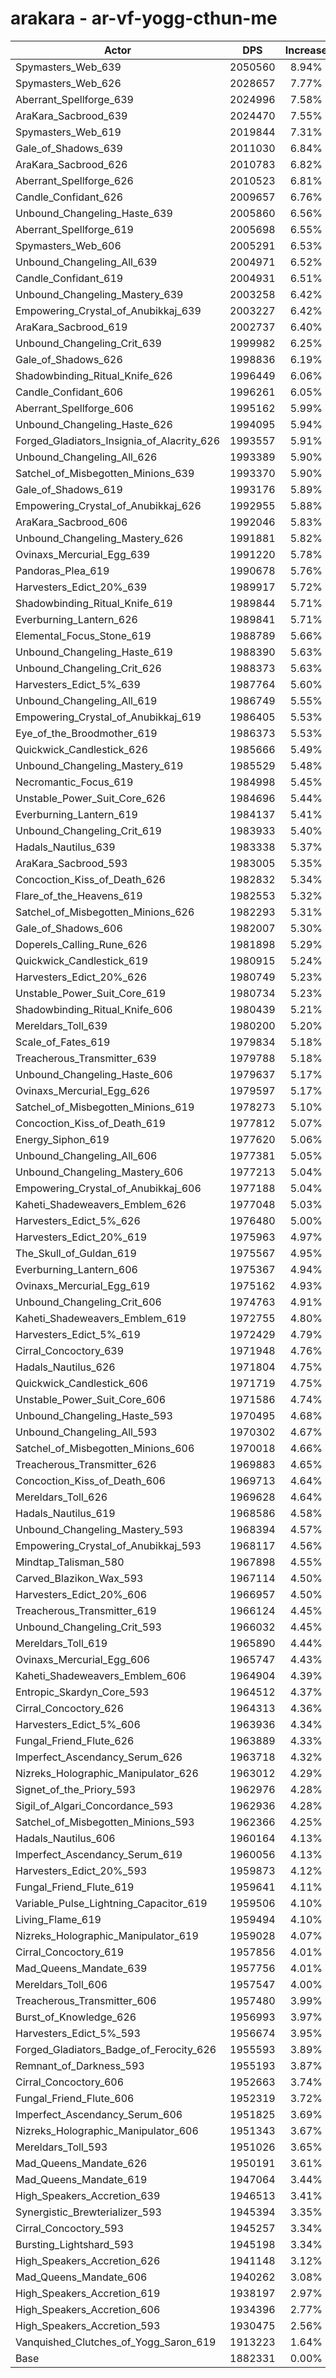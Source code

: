 # arakara - ar-vf-yogg-cthun-me
| Actor | DPS | Increase |
|---|:---:|:---:|
|Spymasters_Web_639|2050560|8.94%|
|Spymasters_Web_626|2028657|7.77%|
|Aberrant_Spellforge_639|2024996|7.58%|
|AraKara_Sacbrood_639|2024470|7.55%|
|Spymasters_Web_619|2019844|7.31%|
|Gale_of_Shadows_639|2011030|6.84%|
|AraKara_Sacbrood_626|2010783|6.82%|
|Aberrant_Spellforge_626|2010523|6.81%|
|Candle_Confidant_626|2009657|6.76%|
|Unbound_Changeling_Haste_639|2005860|6.56%|
|Aberrant_Spellforge_619|2005698|6.55%|
|Spymasters_Web_606|2005291|6.53%|
|Unbound_Changeling_All_639|2004971|6.52%|
|Candle_Confidant_619|2004931|6.51%|
|Unbound_Changeling_Mastery_639|2003258|6.42%|
|Empowering_Crystal_of_Anubikkaj_639|2003227|6.42%|
|AraKara_Sacbrood_619|2002737|6.40%|
|Unbound_Changeling_Crit_639|1999982|6.25%|
|Gale_of_Shadows_626|1998836|6.19%|
|Shadowbinding_Ritual_Knife_626|1996449|6.06%|
|Candle_Confidant_606|1996261|6.05%|
|Aberrant_Spellforge_606|1995162|5.99%|
|Unbound_Changeling_Haste_626|1994095|5.94%|
|Forged_Gladiators_Insignia_of_Alacrity_626|1993557|5.91%|
|Unbound_Changeling_All_626|1993389|5.90%|
|Satchel_of_Misbegotten_Minions_639|1993370|5.90%|
|Gale_of_Shadows_619|1993176|5.89%|
|Empowering_Crystal_of_Anubikkaj_626|1992955|5.88%|
|AraKara_Sacbrood_606|1992046|5.83%|
|Unbound_Changeling_Mastery_626|1991881|5.82%|
|Ovinaxs_Mercurial_Egg_639|1991220|5.78%|
|Pandoras_Plea_619|1990678|5.76%|
|Harvesters_Edict_20%_639|1989917|5.72%|
|Shadowbinding_Ritual_Knife_619|1989844|5.71%|
|Everburning_Lantern_626|1989841|5.71%|
|Elemental_Focus_Stone_619|1988789|5.66%|
|Unbound_Changeling_Haste_619|1988390|5.63%|
|Unbound_Changeling_Crit_626|1988373|5.63%|
|Harvesters_Edict_5%_639|1987764|5.60%|
|Unbound_Changeling_All_619|1986749|5.55%|
|Empowering_Crystal_of_Anubikkaj_619|1986405|5.53%|
|Eye_of_the_Broodmother_619|1986373|5.53%|
|Quickwick_Candlestick_626|1985666|5.49%|
|Unbound_Changeling_Mastery_619|1985529|5.48%|
|Necromantic_Focus_619|1984998|5.45%|
|Unstable_Power_Suit_Core_626|1984696|5.44%|
|Everburning_Lantern_619|1984137|5.41%|
|Unbound_Changeling_Crit_619|1983933|5.40%|
|Hadals_Nautilus_639|1983338|5.37%|
|AraKara_Sacbrood_593|1983005|5.35%|
|Concoction_Kiss_of_Death_626|1982832|5.34%|
|Flare_of_the_Heavens_619|1982553|5.32%|
|Satchel_of_Misbegotten_Minions_626|1982293|5.31%|
|Gale_of_Shadows_606|1982007|5.30%|
|Doperels_Calling_Rune_626|1981898|5.29%|
|Quickwick_Candlestick_619|1980915|5.24%|
|Harvesters_Edict_20%_626|1980749|5.23%|
|Unstable_Power_Suit_Core_619|1980734|5.23%|
|Shadowbinding_Ritual_Knife_606|1980439|5.21%|
|Mereldars_Toll_639|1980200|5.20%|
|Scale_of_Fates_619|1979834|5.18%|
|Treacherous_Transmitter_639|1979788|5.18%|
|Unbound_Changeling_Haste_606|1979637|5.17%|
|Ovinaxs_Mercurial_Egg_626|1979597|5.17%|
|Satchel_of_Misbegotten_Minions_619|1978273|5.10%|
|Concoction_Kiss_of_Death_619|1977812|5.07%|
|Energy_Siphon_619|1977620|5.06%|
|Unbound_Changeling_All_606|1977381|5.05%|
|Unbound_Changeling_Mastery_606|1977213|5.04%|
|Empowering_Crystal_of_Anubikkaj_606|1977188|5.04%|
|Kaheti_Shadeweavers_Emblem_626|1977048|5.03%|
|Harvesters_Edict_5%_626|1976480|5.00%|
|Harvesters_Edict_20%_619|1975963|4.97%|
|The_Skull_of_Guldan_619|1975567|4.95%|
|Everburning_Lantern_606|1975367|4.94%|
|Ovinaxs_Mercurial_Egg_619|1975162|4.93%|
|Unbound_Changeling_Crit_606|1974763|4.91%|
|Kaheti_Shadeweavers_Emblem_619|1972755|4.80%|
|Harvesters_Edict_5%_619|1972429|4.79%|
|Cirral_Concoctory_639|1971948|4.76%|
|Hadals_Nautilus_626|1971804|4.75%|
|Quickwick_Candlestick_606|1971719|4.75%|
|Unstable_Power_Suit_Core_606|1971586|4.74%|
|Unbound_Changeling_Haste_593|1970495|4.68%|
|Unbound_Changeling_All_593|1970302|4.67%|
|Satchel_of_Misbegotten_Minions_606|1970018|4.66%|
|Treacherous_Transmitter_626|1969883|4.65%|
|Concoction_Kiss_of_Death_606|1969713|4.64%|
|Mereldars_Toll_626|1969628|4.64%|
|Hadals_Nautilus_619|1968586|4.58%|
|Unbound_Changeling_Mastery_593|1968394|4.57%|
|Empowering_Crystal_of_Anubikkaj_593|1968117|4.56%|
|Mindtap_Talisman_580|1967898|4.55%|
|Carved_Blazikon_Wax_593|1967114|4.50%|
|Harvesters_Edict_20%_606|1966957|4.50%|
|Treacherous_Transmitter_619|1966124|4.45%|
|Unbound_Changeling_Crit_593|1966032|4.45%|
|Mereldars_Toll_619|1965890|4.44%|
|Ovinaxs_Mercurial_Egg_606|1965747|4.43%|
|Kaheti_Shadeweavers_Emblem_606|1964904|4.39%|
|Entropic_Skardyn_Core_593|1964512|4.37%|
|Cirral_Concoctory_626|1964313|4.36%|
|Harvesters_Edict_5%_606|1963936|4.34%|
|Fungal_Friend_Flute_626|1963889|4.33%|
|Imperfect_Ascendancy_Serum_626|1963718|4.32%|
|Nizreks_Holographic_Manipulator_626|1963012|4.29%|
|Signet_of_the_Priory_593|1962976|4.28%|
|Sigil_of_Algari_Concordance_593|1962936|4.28%|
|Satchel_of_Misbegotten_Minions_593|1962366|4.25%|
|Hadals_Nautilus_606|1960164|4.13%|
|Imperfect_Ascendancy_Serum_619|1960056|4.13%|
|Harvesters_Edict_20%_593|1959873|4.12%|
|Fungal_Friend_Flute_619|1959641|4.11%|
|Variable_Pulse_Lightning_Capacitor_619|1959506|4.10%|
|Living_Flame_619|1959494|4.10%|
|Nizreks_Holographic_Manipulator_619|1959028|4.07%|
|Cirral_Concoctory_619|1957856|4.01%|
|Mad_Queens_Mandate_639|1957756|4.01%|
|Mereldars_Toll_606|1957547|4.00%|
|Treacherous_Transmitter_606|1957480|3.99%|
|Burst_of_Knowledge_626|1956993|3.97%|
|Harvesters_Edict_5%_593|1956674|3.95%|
|Forged_Gladiators_Badge_of_Ferocity_626|1955593|3.89%|
|Remnant_of_Darkness_593|1955193|3.87%|
|Cirral_Concoctory_606|1952663|3.74%|
|Fungal_Friend_Flute_606|1952319|3.72%|
|Imperfect_Ascendancy_Serum_606|1951825|3.69%|
|Nizreks_Holographic_Manipulator_606|1951343|3.67%|
|Mereldars_Toll_593|1951026|3.65%|
|Mad_Queens_Mandate_626|1950191|3.61%|
|Mad_Queens_Mandate_619|1947064|3.44%|
|High_Speakers_Accretion_639|1946513|3.41%|
|Synergistic_Brewterializer_593|1945394|3.35%|
|Cirral_Concoctory_593|1945257|3.34%|
|Bursting_Lightshard_593|1945198|3.34%|
|High_Speakers_Accretion_626|1941148|3.12%|
|Mad_Queens_Mandate_606|1940262|3.08%|
|High_Speakers_Accretion_619|1938197|2.97%|
|High_Speakers_Accretion_606|1934396|2.77%|
|High_Speakers_Accretion_593|1930475|2.56%|
|Vanquished_Clutches_of_Yogg_Saron_619|1913223|1.64%|
|Base|1882331|0.00%|
